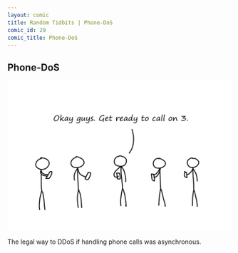 ```yaml
---
layout: comic
title: Random Tidbits | Phone-DoS
comic_id: 29
comic_title: Phone-DoS
---
```


## Phone-DoS

<img id="img29" src="/assets/images/29.png">

The legal way to DDoS if handling phone calls was asynchronous.
